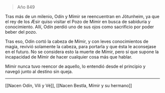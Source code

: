 > Año 849

Tras más de un milenio, Odín y Mímir se reencuentran en Jötunheim, ya que el rey de los Æsir quiso visitar el Pozo de Mímir en busca de sabiduría y conocimiento. Allí, Odín perdió uno de sus ojos como sacrificio por poder beber del pozo.

Tras eso, Odín cortó la cabeza de Mímir, y con leves conocimientos de magia, revivió solamente la cabeza, para portarla y que ésta le aconsejase en el futuro. No se considera esto la muerte de Mímir, pero sí que supone la incapacidad de Mímir de hacer cualquier cosa más que hablar.

Mímir nunca tuvo reencor de aquello, lo entendió desde el principio y navegó junto al destino sin queja.

---

[[Nacen Odín, Vili y Vé]], [[Nacen Bestla, Mímir y su hermano]]